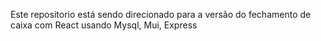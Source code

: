 Este repositorio está sendo direcionado para a versão do fechamento de caixa com React usando Mysql, Mui, Express